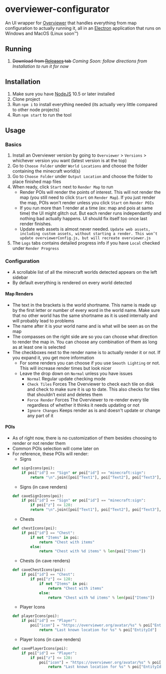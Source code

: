 # overviewer-configurator
An UI wrapper for [Overviewer](https://github.com/overviewer/Minecraft-Overviewer) that handles everything from map configuration to actually running it, all in an [Electron](https://github.com/electron/electron) application that runs on Windows and MacOS (Linux soon™)

## Running
1. ~~Download from [Releases](https://github.com/demosjarco/overviewer-configurator/releases) tab~~
*Coming Soon: follow directions from Installation to run it for now*

## Installation
1. Make sure you have [NodeJS](https://nodejs.org/en/download/) 10.5 or later installed
2. Clone project
3. Run `npm i` to install everything needed (its actually very little compared to other node projects)
4. Run `npm start` to run the tool

## Usage

### Basics
1. Install an Overviewer version by going to `Overviewer` > `Versions` > whichever version you want (latest version is at the top)
2. Go to `Choose Folder` under `World Locations` and choose the folder containing the minecraft world(s)
3. Go to `Choose Folder` under `Output Location` and choose the folder to place finished map files
4. When ready, click `Start` next to `Render Map` to run
	* Render POIs will render the points of interest. This will not render the map (you still need to click `Start` on `Render Map`). If you just render the map, POIs won't render unless you click `Start` on `Render POIs`
	* If you run more than 1 render at a time (ex: map and pois at same time) the UI might glitch out. But each render runs independantly and nothing bad actually happens. UI should fix itself too once last render finishes.
	* Update web assets is almost never needed. `Update web assets, including custom assets, without starting a render. This won’t update overviewerConfig.js, but will recreate overviewer.js`
5. The `Logs` tabs contains detailed progress info if you have `Local` checked under `Render Progress`

### Configuration
* A scrollable list of all the minecraft worlds detected appears on the left sidebar
* By default everything is rendered on every world detected

#### Map Renders
* The text in the brackets is the world shortname. This name is made up by the first letter or number of every word in the world name. Make sure that no other world has the same shortname as it is used internally and will probably lead to problems
* The name after it is your world name and is what will be seen as on the map
* The compasses on the right side are so you can choose what direction to render the map in. You can choose any combination of them as long as at least one is selected
* The checkboxes next to the render name is to actually render it or not. If you expand it, you get more information
	* For some renders you can choose if you use `Smooth Lighting` or not. This will increase render times but look nicer
	* Leave the drop down on `Normal` unless you have issues
		* `Normal` Regular update checking mode
		* `Check Tiles` Forces The Overviewer to check each tile on disk and check to make sure it is up to date. This also checks for tiles that shouldn’t exist and deletes them
		* `Force Render` Forces The Overviewer to re-render every tile regardless of whether it thinks it needs updating or not
		* `Ignore Changes` Keeps render as is and doesn't update or change any part of it

#### POIs
* As of right now, there is no customization of them besides choosing to render or not render them
* Common POIs selection will come later on
* For reference, these POIs will render:
	* Signs
	```python
	def signIcons(poi):
		if poi["id"] == "Sign" or poi["id"] == "minecraft:sign":
			return "\n".join([poi["Text1"], poi["Text2"], poi["Text3"], poi["Text4"]])
	```
	* Signs (in cave renders)
	```python
	def caveSignIcons(poi):
		if poi["id"] == "Sign" or poi["id"] == "minecraft:sign":
			if poi["z"] <= 128:
			return "\n".join([poi["Text1"], poi["Text2"], poi["Text3"], poi["Text4"]])
	```
	* Chests
	```python
	def chestIcons(poi):
		if poi["id"] == "Chest":
			if not "Items" in poi:
				return "Chest with items"
			else:
				return "Chest with %d items" % len(poi["Items"])
	```
	* Chests (in cave renders)
	```python
	def caveChestIcons(poi):
		if poi["id"] == "Chest":
			if poi["z"] <= 128:
				if not "Items" in poi:
					return "Chest with items"
				else:
					return "Chest with %d items" % len(poi["Items"])
	```
	* Player Icons
	```python
	def playerIcons(poi):
		if poi["id"] == "Player":
			poi["icon"] = "https://overviewer.org/avatar/%s" % poi["EntityId"]
				return "Last known location for %s" % poi["EntityId"]
	```
	* Player Icons (in cave renders)
	```python
	def cavePlayerIcons(poi):
		if poi["id"] == "Player":
			if poi["z"] <= 128:
				poi["icon"] = "https://overviewer.org/avatar/%s" % poi["EntityId"]
					return "Last known location for %s" % poi["EntityId"]
